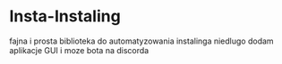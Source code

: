 # Insta-Instaling
fajna i prosta biblioteka do automatyzowania instalinga
niedlugo dodam aplikacje GUI
i moze bota na discorda
